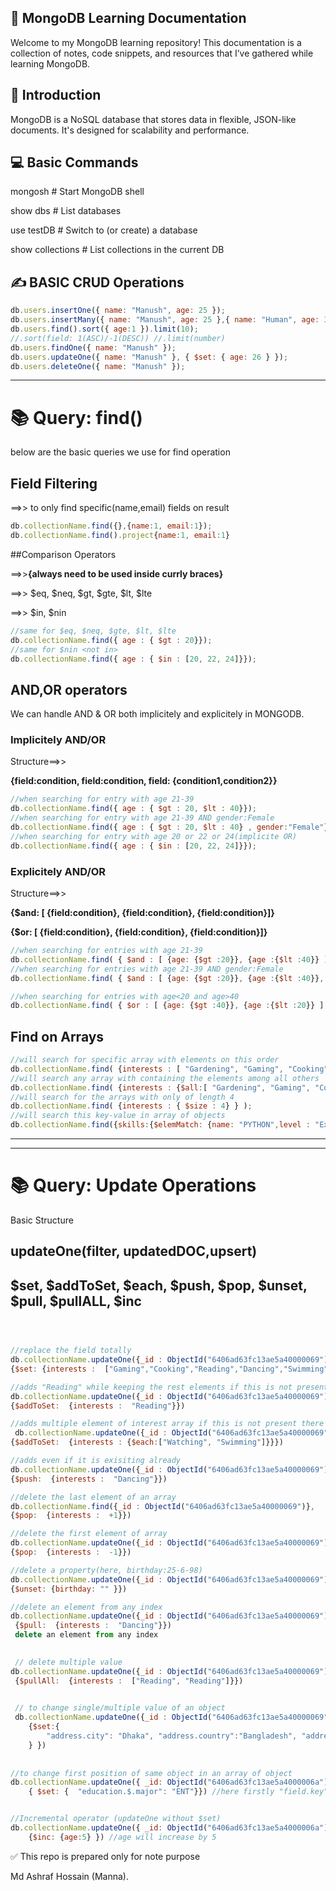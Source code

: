 ## 📘 MongoDB Learning Documentation

Welcome to my MongoDB learning repository! This documentation is a collection of notes, code snippets, and resources that I’ve gathered while learning MongoDB.


## 🧠 Introduction

MongoDB is a NoSQL database that stores data in flexible, JSON-like documents. It's designed for scalability and performance.


## 💻 Basic Commands

mongosh             # Start MongoDB shell

show dbs            # List databases

use testDB          # Switch to (or create) a database

show collections    # List collections in the current DB


## ✍️ BASIC CRUD Operations
```js
db.users.insertOne({ name: "Manush", age: 25 });
db.users.insertMany({ name: "Manush", age: 25 },{ name: "Human", age: 30 });
db.users.find().sort({ age:1 }).limit(10); 
//.sort(field: 1(ASC)/-1(DESC)) //.limit(number)
db.users.findOne({ name: "Manush" });
db.users.updateOne({ name: "Manush" }, { $set: { age: 26 } });
db.users.deleteOne({ name: "Manush" });

```

--------------------------------------------------

# 📚 Query: find()

below are the basic queries we use for find operation

## Field Filtering 

==>> to only find specific(name,email) fields on result

```js
db.collectionName.find({},{name:1, email:1});
db.collectionName.find().project{name:1, email:1}
```

##Comparison Operators

==>>**{always need to be used inside currly braces}**

==>> $eq, $neq, $gt, $gte, $lt, $lte

==>> $in, $nin <more or less similar to OR>


```js
//same for $eq, $neq, $gte, $lt, $lte
db.collectionName.find({ age : { $gt : 20}});
//same for $nin <not in>
db.collectionName.find({ age : { $in : [20, 22, 24]}});
```


## AND,OR operators 

We can handle AND & OR both implicitely and explicitely in MONGODB.

### Implicitely AND/OR

Structure==>>

**{field:condition, field:condition, field: {condition1,condition2}}**
```js
//when searching for entry with age 21-39
db.collectionName.find({ age : { $gt : 20, $lt : 40}}); 
//when searching for entry with age 21-39 AND gender:Female
db.collectionName.find({ age : { $gt : 20, $lt : 40} , gender:"Female"});
//when searching for entry with age 20 or 22 or 24(implicite OR)
db.collectionName.find({ age : { $in : [20, 22, 24]}});
```

### Explicitely AND/OR

Structure==>>

**{$and: [ {field:condition}, {field:condition}, {field:condition}]}**

**{$or: [ {field:condition}, {field:condition}, {field:condition}]}**

```js
//when searching for entries with age 21-39
db.collectionName.find( { $and : [ {age: {$gt :20}}, {age :{$lt :40}} ] } );
//when searching for entries with age 21-39 AND gender:Female
db.collectionName.find( { $and : [ {age: {$gt :20}}, {age :{$lt :40}}, { gender :"Female"} ] } ); 

//when searching for entries with age<20 and age>40
db.collectionName.find( { $or : [ {age: {$gt :40}}, {age :{$lt :20}} ] } );
```

## Find on Arrays

```js
//will search for specific array with elements on this order
db.collectionName.find( {interests : [ "Gardening", "Gaming", "Cooking" ] } );
//will search any array with containing the elements among all others
db.collectionName.find( {interests : {$all:[ "Gardening", "Gaming", "Cooking" ] } } );
//will search for the arrays with only of length 4
db.collectionName.find( {interests : { $size : 4} } );
//will search this key-value in array of objects
db.collectionName.find({skills:{$elemMatch: {name: "PYTHON",level : "Expert",}}}) 
```

--------------------------------------------------
--------------------------------------------------

# 📚 Query: Update Operations

Basic Structure

## updateOne(filter, updatedDOC,upsert)

## $set, $addToSet, $each, $push, $pop, $unset, $pull, $pullALL, $inc
```js



//replace the field totally
db.collectionName.updateOne({_id : ObjectId("6406ad63fc13ae5a40000069")}, 
{$set: {interests :  ["Gaming","Cooking","Reading","Dancing","Swimming"]}}) 

//adds "Reading" while keeping the rest elements if this is not present there
db.collectionName.updateOne({_id : ObjectId("6406ad63fc13ae5a40000069")}, 
{$addToSet:  {interests :  "Reading"}}) 

//adds multiple element of interest array if this is not present there
 db.collectionName.updateOne({_id : ObjectId("6406ad63fc13ae5a40000069")}, 
{$addToSet:  {interests : {$each:["Watching", "Swimming"]}}}) 

//adds even if it is exisiting already
db.collectionName.updateOne({_id : ObjectId("6406ad63fc13ae5a40000069")}, 
{$push:  {interests :  "Dancing"}}) 

//delete the last element of an array
db.collectionName.find({_id : ObjectId("6406ad63fc13ae5a40000069")},
{$pop:  {interests :  +1}}) 

//delete the first element of array
db.collectionName.updateOne({_id : ObjectId("6406ad63fc13ae5a40000069")}, 
{$pop:  {interests :  -1}}) 

//delete a property(here, birthday:25-6-98)
db.collectionName.updateOne({_id : ObjectId("6406ad63fc13ae5a40000069")}, 
{$unset: {birthday: "" }}) 

//delete an element from any index
db.collectionName.updateOne({_id : ObjectId("6406ad63fc13ae5a40000069")}, 
 {$pull:  {interests :  "Dancing"}}) 
 delete an element from any index
 

 // delete multiple value
db.collectionName.updateOne({_id : ObjectId("6406ad63fc13ae5a40000069")}, 
 {$pullAll:  {interests :  ["Reading", "Reading"]}}) 

 
 // to change single/multiple value of an object 
 db.collectionName.updateOne({_id : ObjectId("6406ad63fc13ae5a40000069")},
    {$set:{
        "address.city": "Dhaka", "address.country":"Bangladesh", "address.street":"Love Road"
    } })
   
    
//to change first position of same object in an array of object 
db.collectionName.updateOne({ _id: ObjectId("6406ad63fc13ae5a4000006a"), "education.major": "Education" },
    { $set: {  "education.$.major": "ENT"}}) //here firstly "field.key": "value" need to be used as implicit AND with filtering query


//Incremental operator (updateOne without $set)
db.collectionName.updateOne({ _id: ObjectId("6406ad63fc13ae5a4000006a")},
    {$inc: {age:5} }) //age will increase by 5

```

✅ 
This repo is prepared only for note purpose 

Md Ashraf Hossain (Manna).
